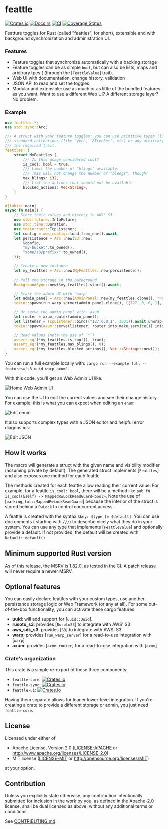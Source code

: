 # feattle

[![Crates.io](https://img.shields.io/crates/v/feattle.svg)](https://crates.io/crates/feattle)
[![Docs.rs](https://docs.rs/feattle/badge.svg)](https://docs.rs/feattle)
[![CI](https://github.com/sitegui/feattle-rs/workflows/Continuous%20Integration/badge.svg)](https://github.com/sitegui/feattle-rs/actions)
[![Coverage Status](https://coveralls.io/repos/github/sitegui/feattle-rs/badge.svg?branch=master)](https://coveralls.io/github/sitegui/feattle-rs?branch=master)

Featture toggles for Rust  (called "feattles", for short), extensible and with background
synchronization and administration UI.

### Features
- Feature toggles that synchronize automatically with a backing storage
- Feature toggles can be as simple `bool`, but can also be lists, maps and arbitrary tpes (
  (through the [`FeattleValue`] trait).
- Web UI with documentation, change history, validation
- JSON API to read and set the toggles
- Modular and extensible: use as much or as little of the bundled features as you want. Want to
  use a different Web UI? A different storage layer? No problem.

### Example

```rust
use feattle::*;
use std::sync::Arc;

/// A struct with your feature toggles: you can use primitive types (like `bool`, `i32`, etc),
/// standard collections (like `Vec`, `BTreeSet`, etc) or any arbitrary type that implements
/// the required trait.
feattles! {
    struct MyFeattles {
        /// Is this usage considered cool?
        is_cool: bool = true,
        /// Limit the number of "blings" available.
        /// This will not change the number of "blengs", though!
        max_blings: i32,
        /// List the actions that should not be available
        blocked_actions: Vec<String>,
    }
}

#[tokio::main]
async fn main() {
    // Store their values and history in AWS' S3
    use std::future::IntoFuture;
    use std::time::Duration;
    use tokio::net::TcpListener;
    let config = aws_config::load_from_env().await;
    let persistence = Arc::new(S3::new(
        &config,
        "my-bucket".to_owned(),
        "some/s3/prefix/".to_owned(),
    ));

    // Create a new instance
    let my_feattles = Arc::new(MyFeattles::new(persistence));

    // Poll the storage in the background
    BackgroundSync::new(&my_feattles).start().await;

    // Start the admin UI with `warp`
    let admin_panel = Arc::new(AdminPanel::new(my_feattles.clone(), "Project Panda - DEV".to_owned()));
    tokio::spawn(run_warp_server(admin_panel.clone(), ([127, 0, 0, 1], 3030)));

    // Or serve the admin panel with `axum`
    let router = axum_router(admin_panel);
    let listener = TcpListener::bind(("127.0.0.1", 3031)).await.unwrap();
    tokio::spawn(axum::serve(listener, router.into_make_service()).into_future());

    // Read values (note the use of `*`)
    assert_eq!(*my_feattles.is_cool(), true);
    assert_eq!(*my_feattles.max_blings(), 0);
    assert_eq!(*my_feattles.blocked_actions(), Vec::<String>::new());
}
```

You can run a full example locally with: `cargo run --example full --features='s3 uuid warp axum'`.

With this code, you'll get an Web Admin UI like:

![Home Web Admin UI](https://raw.githubusercontent.com/sitegui/feattle-rs/master/imgs/home.png)

You can use the UI to edit the current values and see their change history. For example, this
is what you can expect when editing an `enum`:

![Edit enum](https://raw.githubusercontent.com/sitegui/feattle-rs/master/imgs/edit_enum.png)

It also supports complex types with a JSON editor and helpful error diagnostics:

![Edit JSON](https://raw.githubusercontent.com/sitegui/feattle-rs/master/imgs/edit_json.png)

## How it works

The macro will generate a struct with the given name and visibility modifier (assuming private
by default). The generated struct implements [`Feattles`] and also exposes one method for each
feattle.

The methods created for each feattle allow reading their current value. For example, for a
feattle `is_cool: bool`, there will be a method like
`pub fn is_cool(&self) -> MappedRwLockReadGuard<bool>`. Note the use of
[`parking_lot::MappedRwLockReadGuard`] because the interior of the struct is stored behind a `RwLock` to
control concurrent access.

A feattle is created with the syntax `$key: $type [= $default]`. You can use doc coments (
starting with `///`) to describe nicely what they do in your system. You can use any type that
implements [`FeattleValue`] and optionally provide a default. If not provided, the default
will be created with `Default::default()`.

## Minimum supported Rust version

As of this release, the MSRV is 1.82.0, as tested in the CI. A patch release will never require
a newer MSRV.

## Optional features

You can easily declare feattles with your custom types, use another persistance storage logic
or Web Framework (or any at all). For some out-of-the-box functionality, you can activate these
cargo features:

- **uuid**: will add support for [`uuid::Uuid`].
- **rusoto_s3**: provides [`RusotoS3`] to integrate with AWS' S3
- **aws_sdk_s3**: provides [`S3`] to integrate with AWS' S3
- **warp**: provides [`run_warp_server`] for a read-to-use integration with [`warp`]
- **axum**: provides [`axum_router`] for a read-to-use integration with [`axum`]

### Crate's organization

This crate is a simple re-export of these three components:

* `feattle-core`: [![Crates.io](https://img.shields.io/crates/v/feattle-core.svg)](https://crates.io/crates/feattle-core)
* `feattle-sync`: [![Crates.io](https://img.shields.io/crates/v/feattle-sync.svg)](https://crates.io/crates/feattle-sync)
* `feattle-ui`: [![Crates.io](https://img.shields.io/crates/v/feattle-ui.svg)](https://crates.io/crates/feattle-ui)

Having them separate allows for leaner lower-level integration. If you're creating a crate to
provide a different storage or admin, you just need `feattle-core`.

## License

Licensed under either of

 * Apache License, Version 2.0
   ([LICENSE-APACHE](LICENSE-APACHE) or http://www.apache.org/licenses/LICENSE-2.0)
 * MIT license
   ([LICENSE-MIT](LICENSE-MIT) or http://opensource.org/licenses/MIT)

at your option.

## Contribution

Unless you explicitly state otherwise, any contribution intentionally submitted
for inclusion in the work by you, as defined in the Apache-2.0 license, shall be
dual licensed as above, without any additional terms or conditions.

See [CONTRIBUTING.md](CONTRIBUTING.md).
